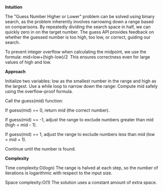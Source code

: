 **Intuition**

The "Guess Number Higher or Lower" problem can be solved using binary search, as the problem inherently involves narrowing down a range based on comparisons. By repeatedly dividing the search space in half, we can quickly zero in on the target number. The guess API provides feedback on whether the guessed number is too high, too low, or correct, guiding our search.

To prevent integer overflow when calculating the midpoint, we use the formula: mid=low+(high-low)/2
​
This ensures correctness even for large values of high and low.

**Approach**

Initialize two variables: low as the smallest number in the range and high as the largest.
Use a while loop to narrow down the range:
Compute mid safely using the overflow-proof formula.

Call the guess(mid) function:

If guess(mid) == 0, return mid (the correct number).

If guess(mid) == -1, adjust the range to exclude numbers greater than mid (high = mid - 1).

If guess(mid) == 1, adjust the range to exclude numbers less than mid (low = mid + 1).

Continue until the number is found.

**Complexity**

Time complexity:O(logn)
The range is halved at each step, so the number of iterations is logarithmic with respect to the input size.

Space complexity:O(1)
The solution uses a constant amount of extra space.
